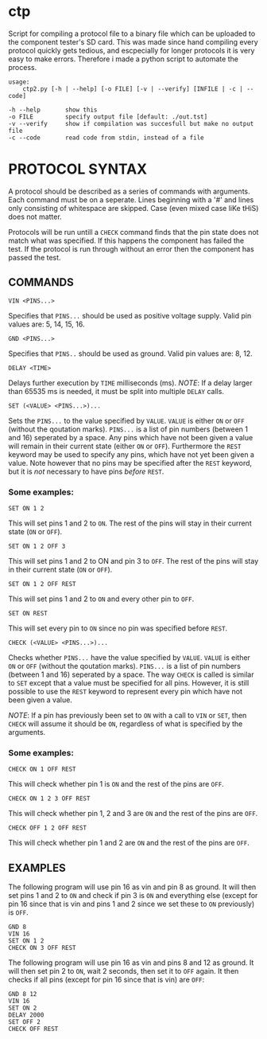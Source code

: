 ctp
==============================================================================
Script for compiling a protocol file to a binary file which can be uploaded to
the component tester's SD card. This was made since hand compiling every
protocol quickly gets tedious, and escpecially for longer protocols it is very
easy to make errors. Therefore i made a python script to automate the process.

    usage: 
        ctp2.py [-h | --help] [-o FILE] [-v | --verify] [INFILE | -c | --code]

    -h --help       show this
    -o FILE         specify output file [default: ./out.tst]
    -v --verify     show if compilation was succesfull but make no output file
    -c --code       read code from stdin, instead of a file

PROTOCOL SYNTAX
==============================================================================
A protocol should be described as a series of commands with arguments.
Each command must be on a seperate. Lines beginning with a '#' and lines only
consisting of whitespace are skipped. Case (even mixed case liKe tHiS) 
does not matter.

Protocols will be run untill a `CHECK` command finds that the pin state does 
not match what was specified. If this happens the component has failed the test.
If the protocol is run through without an error then the component has passed
the test.

COMMANDS
------------------------------------------------------------------------------
    VIN <PINS...>
Specifies that `PINS...` should be used as positive voltage supply.
Valid pin values are: 5, 14, 15, 16. 


    GND <PINS...>
Specifies that `PINS..` should be used as ground.
Valid pin values are: 8, 12.


    DELAY <TIME>
Delays further execution by `TIME` milliseconds (ms).
*NOTE*: If a delay larger than 65535 ms is needed, it must be split into
multiple `DELAY` calls.


    SET (<VALUE> <PINS...>)...
Sets the `PINS...` to the value specified by ``VALUE``. 
`VALUE` is either `ON` or `OFF` (without the qoutation marks). 
`PINS...` is a list of pin numbers (between 1 and 16) seperated by a space. 
Any pins which have not been given a value will remain in their current state 
(either `ON` or `OFF`). Furthermore the `REST` keyword may be used to specify
any pins, which have not yet been given a value. Note however that no pins may
be specified after the `REST` keyword, but it is *not* necessary to have pins 
*before* `REST`.

### Some examples:

    SET ON 1 2
This will set pins 1 and 2 to `ON`. The rest of the pins will stay in their
current state (`ON` or `OFF`).

    SET ON 1 2 OFF 3
This will set pins 1 and 2 to ON and pin 3 to `OFF`. The rest of the pins will 
stay in their current state (`ON` or `OFF`).

    SET ON 1 2 OFF REST
This will set pins 1 and 2 to `ON` and every other pin to `OFF`.

    SET ON REST
This will set every pin to `ON` since no pin was specified before `REST`.


    CHECK (<VALUE> <PINS...>)...
Checks whether `PINS...` have the value specified by `VALUE`.
`VALUE` is either `ON` or `OFF` (without the qoutation marks).
`PINS...` is a list of pin numbers (between 1 and 16) seperated by a space.
The way `CHECK` is called is similar to `SET` except that a value must be 
specified for all pins. However, it is still possible to use the `REST` keyword 
to represent every pin which have not been given a value.

*NOTE*: If a pin has previously been set to `ON` with a call to `VIN` or `SET`,
then `CHECK` will assume it should be `ON`, regardless of what is specified by
the arguments.

### Some examples:

    CHECK ON 1 OFF REST
This will check whether pin 1 is `ON` and the rest of the pins are `OFF`.

    CHECK ON 1 2 3 OFF REST
This will check whether pin 1, 2 and 3 are `ON` and the rest of the pins are 
`OFF`.

    CHECK OFF 1 2 OFF REST
This will check whether pin 1 and 2 are `ON` and the rest of the pins are `OFF`.


EXAMPLES
------------------------------------------------------------------------------
The following program will use pin 16 as vin and pin 8 as ground. It will
then set pins 1 and 2 to `ON` and check if pin 3 is `ON` and everything else
(except for pin 16 since that is vin and pins 1 and 2 since we set these 
to `ON` previously) is `OFF`.

    GND 8
    VIN 16
    SET ON 1 2
    CHECK ON 3 OFF REST


The following program will use pin 16 as vin and pins 8 and 12 as ground.
It will then set pin 2 to `ON`, wait 2 seconds, then set it to `OFF` again. It
then checks if all pins (except for pin 16 since that is vin) are `OFF`:

    GND 8 12
    VIN 16
    SET ON 2
    DELAY 2000
    SET OFF 2
    CHECK OFF REST